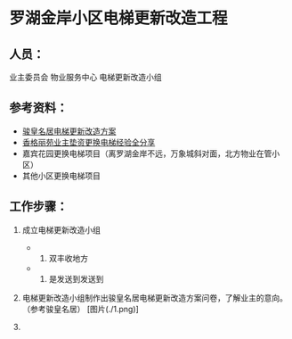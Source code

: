 
# 罗湖金岸小区电梯更新改造工程

## 人员：
业主委员会
物业服务中心
电梯更新改造小组

## 参考资料：
- [骏皇名居电梯更新改造方案](https://sz.easyye.com/jhmj/thread-261-1-1.html)
- [香格丽苑业主垫资更换电梯经验全分享](https://mp.weixin.qq.com/s?__biz=MzA5ODk0MjA0MQ==&mid=2651318518&idx=1&sn=a8904fd887619687faeec44191464e14&chksm=8b7aa5c0bc0d2cd619a8e41409697902102213d52012564f57b302201ae4d886dea59f4da65c&mpshare=1&scene=1&srcid=11194MsMUcpGp7B00xLfB4lc#rd)
- 嘉宾花园更换电梯项目（离罗湖金岸不远，万象城斜对面，北方物业在管小区）
- 其他小区更换电梯项目

## 工作步骤：

1. 成立电梯更新改造小组
    + 1. 双丰收地方
    + 1. 是发送到发送到
1. 电梯更新改造小组制作出骏皇名居电梯更新改造方案问卷，了解业主的意向。（参考骏皇名居）
[图片(./1.png)]

1. 




